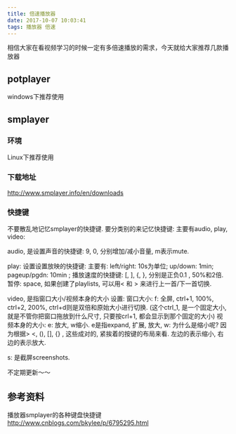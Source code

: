 ```yaml
---
title: 倍速播放器
date: 2017-10-07 10:03:41
tags: 播放器 倍速
---
```


相信大家在看视频学习的时候一定有多倍速播放的需求，今天就给大家推荐几款播放器

<!--more-->



## potplayer

windows下推荐使用


## smplayer
### 环境

Linux下推荐使用

### 下载地址

http://www.smplayer.info/en/downloads

### 快捷键

不要散乱地记忆smplayer的快捷键. 要分类别的来记忆快捷键: 主要有audio, play, video:

audio, 是设置声音的快捷键:
9, 0, 分别增加/减小音量, m表示mute.

play: 设置设置放映的快捷键:
主要有: left/right: 10s为单位; up/down: 1min; pageup/pgdn: 10min ; 播放速度的快捷键: [, ], {, }, 分别是正负0.1 , 50%和2倍. 暂停: space, 如果创建了playlists, 可以用< 和 > 来进行上一首/下一首切换.

video, 是指窗口大小/视频本身的大小 设置:
窗口大小: f: 全屏, ctrl+1, 100%, ctrl+2, 200%, ctrl+d则是双倍和原始大小进行切换. (这个ctrl_1, 是一个固定大小, 就是不管你把窗口拖放到什么尺寸, 只要按crl+1, 都会显示到那个固定的大小)
视频本身的大小: e: 放大, w缩小. e是指expand, 扩展, 放大, w: 为什么是缩小呢? 因为根据> <, (), [], {} , 这些成对的, 紧挨着的按键的布局来看. 左边的表示缩小, 右边的表示放大.

s: 是截屏screenshots.



不定期更新～～

## 参考资料

播放器smplayer的各种键盘快捷键 http://www.cnblogs.com/bkylee/p/6795295.html





